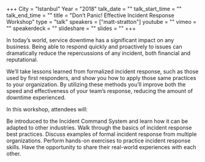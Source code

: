 +++
City = "Istanbul"
Year = "2018"
talk_date = ""
talk_start_time = ""
talk_end_time = ""
title = "Don’t Panic! Effective Incident Response Workshop"
type = "talk"
speakers = ["matt-stratton"]
youtube = ""
vimeo = ""
speakerdeck = ""
slideshare = ""
slides = ""
+++

In today’s world, service downtime has a significant impact on any business. Being able to respond quickly and proactively to issues can dramatically reduce the repercussions of any incident, both financial and reputational.

We’ll take lessons learned from formalized incident response, such as those used by first responders, and show you how to apply those same practices to your organization. By utilizing these methods you’ll improve both the speed and effectiveness of your team’s response, reducing the amount of downtime experienced.

In this workshop, attendees will:

Be introduced to the Incident Command System and learn how it can be adapted to other industries.
Walk through the basics of incident response best practices.
Discuss examples of formal incident response from multiple organizations.
Perform hands-on exercises to practice incident response skills.
Have the opportunity to share their real-world experiences with each other.